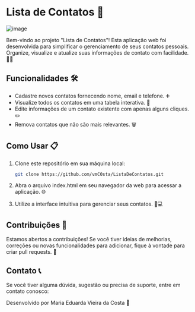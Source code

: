 # Lista de Contatos 📇

![image](https://github.com/vmC0sta/Entra21/assets/116650361/8739507b-7cf8-449d-91dc-8e5db041b586)

Bem-vindo ao projeto "Lista de Contatos"! Esta aplicação web foi desenvolvida para simplificar o gerenciamento de seus contatos pessoais. Organize, visualize e atualize suas informações de contato com facilidade. 📇🚀


## Funcionalidades 🛠️

- Cadastre novos contatos fornecendo nome, email e telefone. ➕
- Visualize todos os contatos em uma tabela interativa. 👀
- Edite informações de um contato existente com apenas alguns cliques. ✏️
- Remova contatos que não são mais relevantes. 🗑️

## Como Usar 📋

1. Clone este repositório em sua máquina local:

   ```bash
   git clone https://github.com/vmC0sta/ListaDeContatos.git
2. Abra o arquivo index.html em seu navegador da web para acessar a aplicação. 🌐

3. Utilize a interface intuitiva para gerenciar seus contatos. 📱💻

## Contribuições 🤝
Estamos abertos a contribuições! Se você tiver ideias de melhorias, correções ou novas funcionalidades para adicionar, fique à vontade para criar pull requests. 🙌

## Contato 📞
Se você tiver alguma dúvida, sugestão ou precisa de suporte, entre em contato conosco:


Desenvolvido por Maria Eduarda Vieira da Costa 🌟
